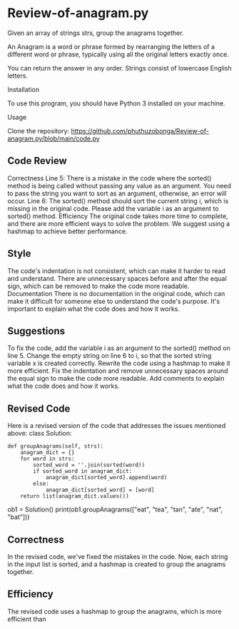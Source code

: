# Review-of-anagram.py

Given an array of strings strs, group the anagrams together.

An Anagram is a word or phrase formed by rearranging the letters of a different word or phrase, typically using all the original letters exactly once.

You can return the answer in any order. Strings consist of lowercase English letters.

Installation

To use this program, you should have Python 3 installed on your machine.

Usage

Clone the repository:
https://github.com/phuthuzobonga/Review-of-anagram.py/blob/main/code.py

## Code Review

Correctness
Line 5: There is a mistake in the code where the sorted() method is being called without passing any value as an argument. You need to pass the string you want to sort as an argument, otherwise, an error will occur.
Line 6: The sorted() method should sort the current string i, which is missing in the original code. Please add the variable i as an argument to sorted() method.
Efficiency
The original code takes more time to complete, and there are more efficient ways to solve the problem. We suggest using a hashmap to achieve better performance.

## Style
The code's indentation is not consistent, which can make it harder to read and understand.
There are unnecessary spaces before and after the equal sign, which can be removed to make the code more readable.
Documentation
There is no documentation in the original code, which can make it difficult for someone else to understand the code's purpose. It's important to explain what the code does and how it works.

## Suggestions

To fix the code, add the variable i as an argument to the sorted() method on line 5.
Change the empty string on line 6 to i, so that the sorted string variable x is created correctly.
Rewrite the code using a hashmap to make it more efficient.
Fix the indentation and remove unnecessary spaces around the equal sign to make the code more readable.
Add comments to explain what the code does and how it works.

## Revised Code

Here is a revised version of the code that addresses the issues mentioned above:
class Solution:

    def groupAnagrams(self, strs):
        anagram_dict = {}
        for word in strs:
            sorted_word = ''.join(sorted(word))
            if sorted_word in anagram_dict:
                anagram_dict[sorted_word].append(word)
            else:
                anagram_dict[sorted_word] = [word]
        return list(anagram_dict.values())

ob1 = Solution()
print(ob1.groupAnagrams(["eat", "tea", "tan", "ate", "nat", "bat"]))

## Correctness
In the revised code, we've fixed the mistakes in the code. Now, each string in the input list is sorted, and a hashmap is created to group the anagrams together.

## Efficiency
The revised code uses a hashmap to group the anagrams, which is more efficient than
